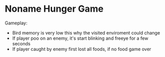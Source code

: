 # Noname Hunger Game

Gameplay:
- Bird memory is very low this why the visited enviroment could change
- If player poo on an enemy, it's start blinking and freeye for a few seconds
- If player caught by enemy first lost all foods, if no food game over
